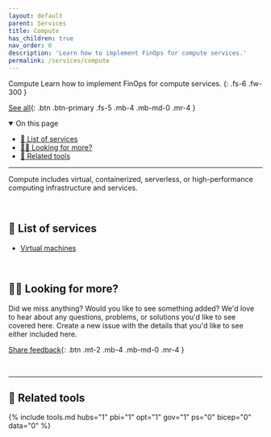 ```yaml
---
layout: default
parent: Services
title: Compute
has_children: true
nav_order: 0
description: 'Learn how to implement FinOps for compute services.'
permalink: /services/compute
---
```


<span class="fs-9 d-block mb-4">Compute</span>
Learn how to implement FinOps for compute services.
{: .fs-6 .fw-300 }

[See all](#-list-of-services){: .btn .btn-primary .fs-5 .mb-4 .mb-md-0 .mr-4 }
<!--
[Secondary CTA](#){: .btn .fs-5 .mb-4 .mb-md-0 .mr-4 }
-->

<details open markdown="1">
   <summary class="fs-2 text-uppercase">On this page</summary>

- [📇 List of services](#-list-of-services)
- [🙋‍♀️ Looking for more?](#️-looking-for-more)
- [🧰 Related tools](#-related-tools)

</details>

---

<!-- Description copied from https://github.com/FinOps-Open-Cost-and-Usage-Spec/FOCUS_Spec/blob/working_draft/specification/columns/servicecategory.md -->
Compute includes virtual, containerized, serverless, or high-performance computing infrastructure and services.

<br>

## 📇 List of services

<!-- Sort list alphabetically for findability -->

- [Virtual machines](virtual-machines.md)

<br>

## 🙋‍♀️ Looking for more?

Did we miss anything? Would you like to see something added? We'd love to hear about any questions, problems, or solutions you'd like to see covered here. Create a new issue with the details that you'd like to see either included here.

[Share feedback](https://github.com/microsoft/finops-toolkit/issues/new/choose){: .btn .mt-2 .mb-4 .mb-md-0 .mr-4 }

<br>

---

## 🧰 Related tools

{% include tools.md hubs="1" pbi="1" opt="1" gov="1" ps="0" bicep="0" data="0" %}

<br>
